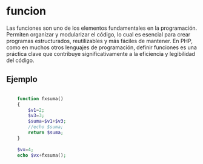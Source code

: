 # funcion

Las funciones son uno de los elementos fundamentales en la programación. Permiten organizar y modularizar el código, lo cual es esencial para crear programas estructurados, reutilizables y más fáciles de mantener. En PHP, como en muchos otros lenguajes de programación, definir funciones es una práctica clave que contribuye significativamente a la eficiencia y legibilidad del código.


## Ejemplo

```php

	function fxsuma()
	{
		$v1=2;
		$v3=3;
		$suma=$v1+$v3;
		//echo $suma;
		return $suma;
	}
	
	$vx=4;
	echo $vx+fxsuma();

```